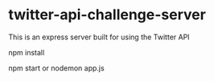 # twitter-api-challenge-server

This is an express server built for using the Twitter API

npm install

npm start or nodemon app.js